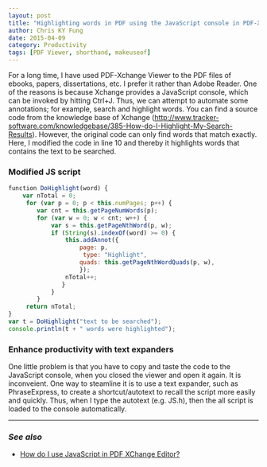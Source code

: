 ```yaml
---
layout: post
title: "Highlighting words in PDF using the JavaScript console in PDF-Xchange Viewer"
author: Chris KY Fung
date: 2015-04-09
category: Productivity
tags: [PDF Viewer, shorthand, makeuseof]
---
```


For a long time, I have used PDF-Xchange Viewer to the PDF files of ebooks, papers, dissertations, etc. I prefer it rather than Adobe Reader. One of the reasons is because Xchange provides a JavaScript console, which can be invoked by hitting Ctrl+J. Thus, we can attempt to automate some annotations; for example, search and highlight words. You can find a source code from the knowledge base of Xchange (http://www.tracker-software.com/knowledgebase/385-How-do-I-Highlight-My-Search-Results). However, the original code can only find words that match exactly. Here, I modified the code in line 10 and thereby it highlights words that contains the text to be searched.

<!--more-->

### Modified JS script

```js
﻿function DoHighlight(word) {
    var nTotal = 0;
     for (var p = 0; p < this.numPages; p++) {
        var cnt = this.getPageNumWords(p);
        for (var w = 0; w < cnt; w++) {
            var s = this.getPageNthWord(p, w);
            if (String(s).indexOf(word) >= 0) {
                this.addAnnot({
                    page: p,
                     type: "Highlight",
                    quads: this.getPageNthWordQuads(p, w),
                    });
                nTotal++;
               }
            }
        }
     return nTotal;
}
var t = DoHighlight("text to be searched");
console.println(t + " words were highlighted");
```

### Enhance productivity with text expanders

One little problem is that you have to copy and taste the code to the JavaScript console, when you closed the viewer and open it again. It is inconveient. One way to steamline it is to use a text expander, such as PhraseExpress, to create a shortcut/autotext to recall the script more easily and quickly. Thus, when I type the autotext (e.g. JS.h), then the all script is loaded to the console automatically.

* * *

### _See also_
- [How do I use JavaScript in PDF XChange Editor?](https://www.tracker-software.com/knowledgebase/355-How-do-I-use-JavaScript-in-PDF-XChange-Editor)